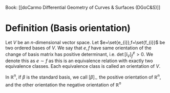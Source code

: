 Book: [[doCarmo Differential Geometry of Curves & Surfaces (DGoC&S)]]
# Definition (Basis orientation)
Let $V$ be an $n$-dimensional vector space.
Let $e=\set{e_{i}},f=\set{f_{i}}$ be two ordered bases of $V$.
We say that $e,f$ have same orientation of the change of basis matrix has positive determinant, i.e. $\det[I_{V}]_{f}^{e}>0$.
We denote this as $e\sim f$ as this is an equivalence relation with exactly two equivalence classes.
Each equivalence class is called an orientation of $V$.

In $\mathbb{R}^{n}$, if $\beta$ is the standard basis, we call $[\beta]_{\sim}$ the positive orientation of $\mathbb{R}^{n}$, and the other orientation the negative orientation of $\mathbb{R}^{n}$